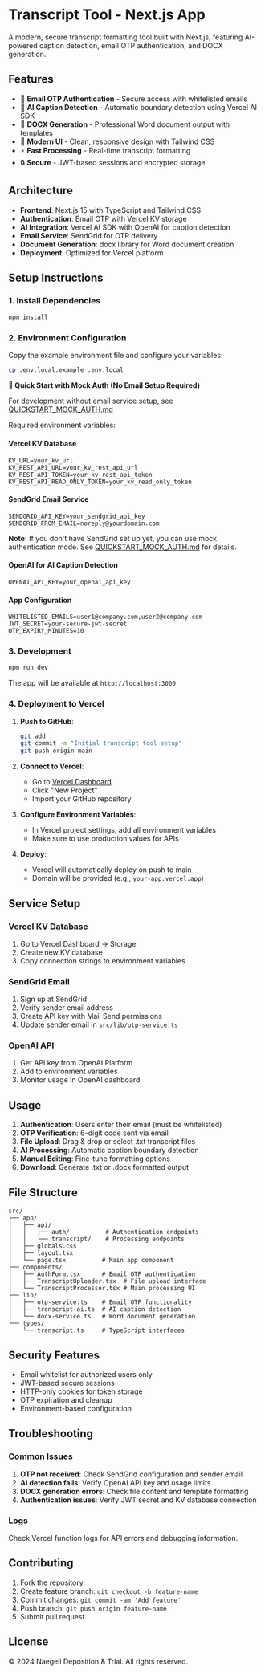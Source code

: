 # Transcript Tool - Next.js App

A modern, secure transcript formatting tool built with Next.js, featuring AI-powered caption detection, email OTP authentication, and DOCX generation.

## Features

- 🔐 **Email OTP Authentication** - Secure access with whitelisted emails
- 🤖 **AI Caption Detection** - Automatic boundary detection using Vercel AI SDK
- 📄 **DOCX Generation** - Professional Word document output with templates
- 🎨 **Modern UI** - Clean, responsive design with Tailwind CSS
- ⚡ **Fast Processing** - Real-time transcript formatting
- 🔒 **Secure** - JWT-based sessions and encrypted storage

## Architecture

- **Frontend**: Next.js 15 with TypeScript and Tailwind CSS
- **Authentication**: Email OTP with Vercel KV storage
- **AI Integration**: Vercel AI SDK with OpenAI for caption detection
- **Email Service**: SendGrid for OTP delivery
- **Document Generation**: docx library for Word document creation
- **Deployment**: Optimized for Vercel platform

## Setup Instructions

### 1. Install Dependencies

```bash
npm install
```

### 2. Environment Configuration

Copy the example environment file and configure your variables:

```bash
cp .env.local.example .env.local
```

**🧪 Quick Start with Mock Auth (No Email Setup Required)**

For development without email service setup, see [QUICKSTART_MOCK_AUTH.md](./QUICKSTART_MOCK_AUTH.md)

Required environment variables:

#### Vercel KV Database

```env
KV_URL=your_kv_url
KV_REST_API_URL=your_kv_rest_api_url
KV_REST_API_TOKEN=your_kv_rest_api_token
KV_REST_API_READ_ONLY_TOKEN=your_kv_read_only_token
```

#### SendGrid Email Service

```env
SENDGRID_API_KEY=your_sendgrid_api_key
SENDGRID_FROM_EMAIL=noreply@yourdomain.com
```

**Note:** If you don't have SendGrid set up yet, you can use mock authentication mode. See [QUICKSTART_MOCK_AUTH.md](./QUICKSTART_MOCK_AUTH.md) for details.

#### OpenAI for AI Caption Detection

```env
OPENAI_API_KEY=your_openai_api_key
```

#### App Configuration

```env
WHITELISTED_EMAILS=user1@company.com,user2@company.com
JWT_SECRET=your-secure-jwt-secret
OTP_EXPIRY_MINUTES=10
```

### 3. Development

```bash
npm run dev
```

The app will be available at `http://localhost:3000`

### 4. Deployment to Vercel

1. **Push to GitHub**:

   ```bash
   git add .
   git commit -m "Initial transcript tool setup"
   git push origin main
   ```

2. **Connect to Vercel**:

   - Go to [Vercel Dashboard](https://vercel.com/dashboard)
   - Click "New Project"
   - Import your GitHub repository

3. **Configure Environment Variables**:

   - In Vercel project settings, add all environment variables
   - Make sure to use production values for APIs

4. **Deploy**:
   - Vercel will automatically deploy on push to main
   - Domain will be provided (e.g., `your-app.vercel.app`)

## Service Setup

### Vercel KV Database

1. Go to Vercel Dashboard → Storage
2. Create new KV database
3. Copy connection strings to environment variables

### SendGrid Email

1. Sign up at SendGrid
2. Verify sender email address
3. Create API key with Mail Send permissions
4. Update sender email in `src/lib/otp-service.ts`

### OpenAI API

1. Get API key from OpenAI Platform
2. Add to environment variables
3. Monitor usage in OpenAI dashboard

## Usage

1. **Authentication**: Users enter their email (must be whitelisted)
2. **OTP Verification**: 6-digit code sent via email
3. **File Upload**: Drag & drop or select .txt transcript files
4. **AI Processing**: Automatic caption boundary detection
5. **Manual Editing**: Fine-tune formatting options
6. **Download**: Generate .txt or .docx formatted output

## File Structure

```
src/
├── app/
│   ├── api/
│   │   ├── auth/          # Authentication endpoints
│   │   └── transcript/    # Processing endpoints
│   ├── globals.css
│   ├── layout.tsx
│   └── page.tsx          # Main app component
├── components/
│   ├── AuthForm.tsx      # Email OTP authentication
│   ├── TranscriptUploader.tsx  # File upload interface
│   └── TranscriptProcessor.tsx # Main processing UI
├── lib/
│   ├── otp-service.ts    # Email OTP functionality
│   ├── transcript-ai.ts  # AI caption detection
│   └── docx-service.ts   # Word document generation
└── types/
    └── transcript.ts     # TypeScript interfaces
```

## Security Features

- Email whitelist for authorized users only
- JWT-based secure sessions
- HTTP-only cookies for token storage
- OTP expiration and cleanup
- Environment-based configuration

## Troubleshooting

### Common Issues

1. **OTP not received**: Check SendGrid configuration and sender email
2. **AI detection fails**: Verify OpenAI API key and usage limits
3. **DOCX generation errors**: Check file content and template formatting
4. **Authentication issues**: Verify JWT secret and KV database connection

### Logs

Check Vercel function logs for API errors and debugging information.

## Contributing

1. Fork the repository
2. Create feature branch: `git checkout -b feature-name`
3. Commit changes: `git commit -am 'Add feature'`
4. Push branch: `git push origin feature-name`
5. Submit pull request

## License

© 2024 Naegeli Deposition & Trial. All rights reserved.
